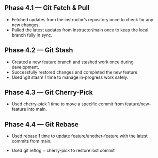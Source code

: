 ## Phase 4.1 — Git Fetch & Pull
- Fetched updates from the instructor’s repository once to check for any new changes.
- Pulled the latest updates from instructor/main once to keep the local branch fully in sync.
## Phase 4.2 — Git Stash
- Created a new feature branch and stashed work once during development.
- Successfully restored changes and completed the new feature.
- Used \git stash\ 1 time to manage in-progress work safely.

## Phase 4.3 — Git Cherry-Pick
- Used cherry-pick 1 time to move a specific commit from feature/new-feature into main.

## Phase 4.4 — Git Rebase
- Used rebase 1 time to update feature/another-feature with the latest commits from main.

- Used git reflog + cherry-pick to restore lost commit
